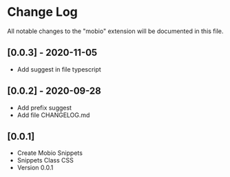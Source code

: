# Change Log

All notable changes to the "mobio" extension will be documented in this file.

## [0.0.3] - 2020-11-05

- Add suggest in file typescript

## [0.0.2] - 2020-09-28

- Add prefix suggest
- Add file CHANGELOG.md

## [0.0.1]

- Create Mobio Snippets
- Snippets Class CSS
- Version 0.0.1


